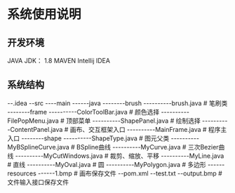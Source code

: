 # 系统使用说明

## 开发环境

  JAVA JDK： 1.8
  MAVEN
  Intellij IDEA
  
##  系统结构

  --.idea
  --src
  ----main
  ------java
  --------brush
  ----------brush.java              # 笔刷类
  --------frame
  ----------ColorToolBar.java       # 颜色选择
  ----------FilePopMenu.java        # 顶部菜单
  ----------ShapePanel.java         # 绘制选择
  ----------ContentPanel.java       # 画布、交互框架入口
  ----------MainFrame.java          # 程序主入口
  --------shape
  ----------ShapeType.java          # 图元父类
  ----------MyBSplineCurve.java     # BSpline曲线
  ----------MyCurve.java            # 三次Bezier曲线
  ----------MyCutWindows.java       # 裁剪、缩放、平移
  ----------MyLine.java             # 直线
  ----------MyOval.java             # 圆
  ----------MyPolygon.java          # 多边形
  ------resources
  ------1.bmp                       # 画布保存文件
  --pom.xml
  --test.txt
  --output.bmp                      # 文件输入接口保存文件
